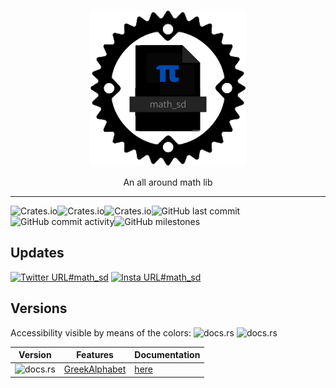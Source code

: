 <p align="center"><img src ="https://github.com/SnefDenGames/math_sd/blob/master/logo.png?raw=true" style="width: 250px; height: 250px;" /></p>

<p align="center">
    An all around math lib
</p>

---

![Crates.io](https://img.shields.io/crates/v/math_sd?label=version&style=plastic)![Crates.io](https://img.shields.io/crates/d/math_sd?logo=Crates.io&style=plastic)![Crates.io](https://img.shields.io/crates/l/math_sd?style=plastic)![GitHub last commit](https://img.shields.io/github/last-commit/SnefDenGames/math_sd?logo=Github&style=plastic)![GitHub commit activity](https://img.shields.io/github/commit-activity/y/SnefDenGames/math_sd?logo=Github&style=plastic)![GitHub milestones](https://img.shields.io/github/milestones/all/SnefDenGames/math_sd?logo=Github&style=plastic)

## Updates

[![Twitter URL](https://img.shields.io/twitter/url?color=green&label=%20&logo=twitter&logoColor=darkblue&style=plastic&url=https%3A%2F%2Ftwitter.com%2Fhashtag%2Fmath_sd%3Fsrc%3Dhashtag_click)#math_sd](https://twitter.com/hashtag/math_sd?src=hashtag_click)
[![Insta URL](https://img.shields.io/twitter/url?color=green&label=%20&logo=Instagram&logoColor=darkblue&style=plastic&url=https%3A%2F%2Fwww.instagram.com%2Fexplore%2Ftags%2Fmath_sd%2F)#math_sd](https://www.instagram.com/explore/tags/math_sd/)

## Versions

Accessibility visible by means of the colors: ![docs.rs](https://img.shields.io/docsrs/math_sd?label=online&style=for-the-badge) ![docs.rs](https://img.shields.io/docsrs/math_sd/0.0.0?label=offline&style=for-the-badge)

|	Version	|	Features	|	Documentation	|
|-----------|---------------|-------------------|
|![docs.rs](https://img.shields.io/docsrs/math_sd/0.0.1?label=v.0.0.1&style=for-the-badge)|[GreekAlphabet](https://github.com/SnefDenGames/math_sd/blob/master/features/v.0.0.1.md)|[here](https://docs.rs/math_sd/0.0.1/math_sd/)
